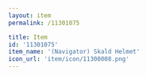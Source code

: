 ```yaml
---
layout: item
permalink: /11301075

title: Item
id: '11301075'
item_name: '(Navigator) Skald Helmet'
icon_url: 'item/icon/11300008.png'
---
```


